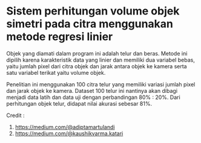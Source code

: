 # Sistem perhitungan volume objek simetri pada citra menggunakan metode regresi linier
Objek yang diamati dalam program ini adalah telur dan beras. Metode ini dipilih karena karakteristik data yang linier dan memiliki dua variabel bebas, yaitu jumlah pixel dari citra objek dan jarak antara objek ke kamera serta satu variabel terikat yaitu volume objek.

Penelitian ini menggunakan 100 citra telur yang memiliki variasi jumlah pixel dan jarak objek ke kamera. Dataset 100 telur ini nantinya akan dibagi menjadi data latih dan data uji dengan perbandingan 80% : 20%. Dari perhitungan objek telur, didapat nilai akurasi sebesar 81%.

Credit : 

1. https://medium.com/@adiptamartulandi
2. https://medium.com/@kaushikvarma.katari
